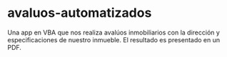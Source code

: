 # avaluos-automatizados
Una app en VBA que nos realiza avalúos inmobiliarios con la dirección y especificaciones de nuestro inmueble. El resultado es presentado en un PDF.
